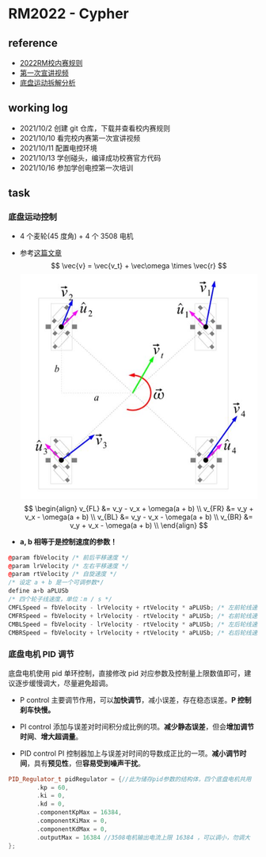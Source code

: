 # RM2022 - Cypher


## reference
* [2022RM校内赛规则](./2022RM校内赛规则V1.1)
* [第一次宣讲视频](https://www.bilibili.com/video/BV1JL411s76t?spm_id_from=333.999.0.0)
* [底盘运动拆解分析](https://zhuanlan.zhihu.com/p/20282234)

## working log
* 2021/10/2		创建 git 仓库，下载并查看校内赛规则
* 2021/10/10	看完校内赛第一次宣讲视频
* 2021/10/11	配置电控环境
* 2021/10/13	学创碰头，编译成功校赛官方代码
* 2021/10/16	参加学创电控第一次培训

## task
### 底盘运动控制
* 4 个麦轮(45 度角) + 4 个 3508 电机
* 参考[这篇文章](https://zhuanlan.zhihu.com/p/20282234)
$$
\vec{v} = \vec{v_t} + \vec\omega \times \vec{r}
$$
![1.png](./resource/1.png)
$$
\begin{align}
v_{FL} &= v_y - v_x + \omega(a + b) \\
v_{FR} &= v_y + v_x - \omega(a + b) \\
v_{BL} &= v_y - v_x - \omega(a + b) \\
v_{BR} &= v_y + v_x - \omega(a + b) \\
\end{align}
$$

* **a, b 相等于是控制速度的参数！**

```C++
@param fbVelocity /* 前后平移速度 */
@param lrVelocity /* 左右平移速度 */
@param rtVelocity /* 自旋速度 */
/* 设定 a + b 是一个可调参数*/
define a+b aPLUSb
/* 四个轮子线速度，单位：m / s */
CMFLSpeed = fbVelocity - lrVelocity + rtVelocity * aPLUSb; /* 左前轮线速度 */
CMFRSpeed = fbVelocity + lrVelocity - rtVelocity * aPLUSb; /* 右前轮线速度 */
CMBLSpeed = fbVelocity - lrVelocity - rtVelocity * aPLUSb; /* 左后轮线速度 */
CMBRSpeed = fbVelocity + lrVelocity + rtVelocity * aPLUSb; /* 右后轮线速度 */
```

### 底盘电机 PID 调节
底盘电机使用 pid 单环控制，直接修改 pid 对应参数及控制量上限数值即可，建议逐步缓慢调大，尽量避免超调。

* P control
主要调节作用，可以**加快调节**，减小误差，存在稳态误差。**P 控制刹车快慢。**

* PI control
添加与误差对时间积分成比例的项。**减少静态误差**，但会**增加调节时间**、**增大超调量**。

* PID control
PI 控制器加上与误差对时间的导数成正比的一项。**减小调节时间**，具有**预见性**，但**容易受到噪声干扰**。

```C++
PID_Regulator_t pidRegulator = {//此为储存pid参数的结构体，四个底盘电机共用
        .kp = 60,
        .ki = 0,
        .kd = 0,
        .componentKpMax = 16384,
        .componentKiMax = 0,
        .componentKdMax = 0,
        .outputMax = 16384 //3508电机输出电流上限 16384 ，可以调小，勿调大
};
```
